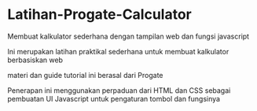 # Latihan-Progate-Calculator
Membuat kalkulator sederhana dengan tampilan web dan fungsi javascript

Ini merupakan latihan praktikal sederhana untuk membuat kalkulator berbasiskan web

materi dan guide tutorial ini berasal dari Progate 

Penerapan ini menggunakan perpaduan dari HTML dan CSS sebagai pembuatan UI
Javascript untuk pengaturan tombol dan fungsinya 
